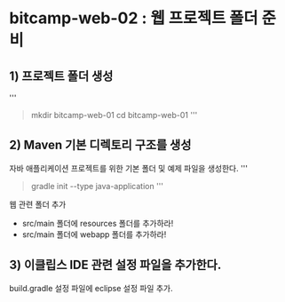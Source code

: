 # bitcamp-web-02 : 웹 프로젝트 폴더 준비

## 1) 프로젝트 폴더 생성

'''
> mkdir bitcamp-web-01
> cd bitcamp-web-01
'''

## 2) Maven 기본 디렉토리 구조를 생성

자바 애플리케이션 프로젝트를 위한 기본 폴더 및 예제 파일을 생성한다.
'''
> gradle init --type java-application
'''

웹 관련 폴더 추가
- src/main 폴더에 resources 폴더를 추가하라!
- src/main 폴더에 webapp 폴더를 추가하라!

## 3) 이클립스 IDE 관련 설정 파일을 추가한다.

build.gradle 설정 파일에 eclipse 설정 파일 추가.
